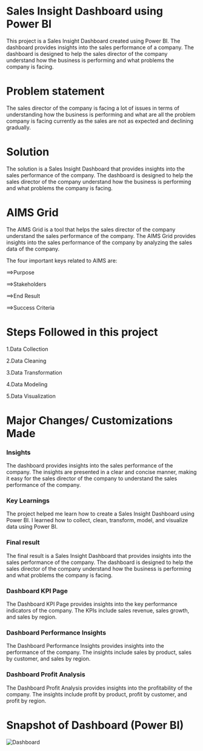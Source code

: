 # Sales Insight Dashboard using Power BI
This project is a Sales Insight Dashboard created using Power BI. The dashboard provides insights into the sales performance of a company. The dashboard is designed to help the sales director of the company understand how the business is performing and what problems the company is facing.

# Problem statement
The sales director of the company is facing a lot of issues in terms of understanding how the business is performing and what are all the problem company is facing currently as the sales are not as expected and declining gradually.

# Solution
The solution is a Sales Insight Dashboard that provides insights into the sales performance of the company. The dashboard is designed to help the sales director of the company understand how the business is performing and what problems the company is facing.

# AIMS Grid

The AIMS Grid is a tool that helps the sales director of the company understand the sales performance of the company. The AIMS Grid provides insights into the sales performance of the company by analyzing the sales data of the company.

The four important keys related to AIMS are:

==>Purpose

==>Stakeholders

==>End Result

==>Success Criteria


# Steps Followed in this project

1.Data Collection

2.Data Cleaning

3.Data Transformation

4.Data Modeling

5.Data Visualization

# Major Changes/ Customizations Made
### Insights
The dashboard provides insights into the sales performance of the company. The insights are presented in a clear and concise manner, making it easy for the sales director of the company to understand the sales performance of the company.

### Key Learnings
The project helped me learn how to create a Sales Insight Dashboard using Power BI. I learned how to collect, clean, transform, model, and visualize data using Power BI.

### Final result
The final result is a Sales Insight Dashboard that provides insights into the sales performance of the company. The dashboard is designed to help the sales director of the company understand how the business is performing and what problems the company is facing.

### Dashboard KPI Page
The Dashboard KPI Page provides insights into the key performance indicators of the company. The KPIs include sales revenue, sales growth, and sales by region.

### Dashboard Performance Insights
The Dashboard Performance Insights provides insights into the performance of the company. The insights include sales by product, sales by customer, and sales by region.

### Dashboard Profit Analysis
The Dashboard Profit Analysis provides insights into the profitability of the company. The insights include profit by product, profit by customer, and profit by region.

# Snapshot of Dashboard (Power BI)

![Dashboard](https://github.com/Saiyoogeswaran/PowerBi_Dashboard/assets/113286663/0aee61cc-bf5a-47f4-b5ff-aa4c08a1c099)

